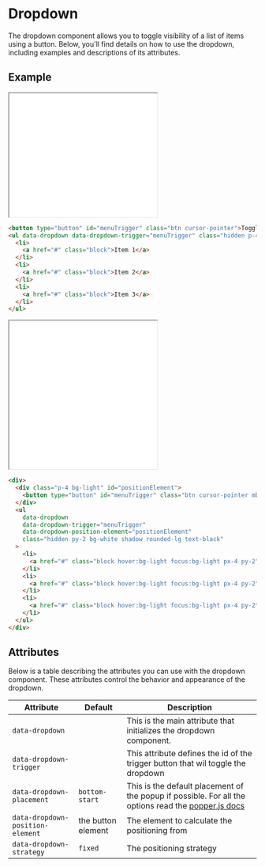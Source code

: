 # Dropdown

The dropdown component allows you to toggle visibility of a list of items using a button. Below, you'll find details on how to use the dropdown, including examples and descriptions of its attributes.

## Example

<iframe src="../examples/dropdown.html" height="250"></iframe>

```html
<button type="button" id="menuTrigger" class="btn cursor-pointer">Toggle the dropdown</button>
<ul data-dropdown data-dropdown-trigger="menuTrigger" class="hidden p-4 bg-white shadow rounded-lg text-black">
  <li>
    <a href="#" class="block">Item 1</a>
  </li>
  <li>
    <a href="#" class="block">Item 2</a>
  </li>
  <li>
    <a href="#" class="block">Item 3</a>
  </li>
</ul>
```

<iframe src="../examples/dropdown_position.html" height="300"></iframe>

```html
<div>
  <div class="p-4 bg-light" id="positionElement">
    <button type="button" id="menuTrigger" class="btn cursor-pointer mb-6">Toggle the dropdown</button>
  </div>
  <ul
    data-dropdown
    data-dropdown-trigger="menuTrigger"
    data-dropdown-position-element="positionElement"
    class="hidden py-2 bg-white shadow rounded-lg text-black"
  >
    <li>
      <a href="#" class="block hover:bg-light focus:bg-light px-4 py-2">Item 1</a>
    </li>
    <li>
      <a href="#" class="block hover:bg-light focus:bg-light px-4 py-2">Item 2</a>
    </li>
    <li>
      <a href="#" class="block hover:bg-light focus:bg-light px-4 py-2">Item 3</a>
    </li>
  </ul>
</div>
```

## Attributes

Below is a table describing the attributes you can use with the dropdown component. These attributes control the behavior and appearance of the dropdown.

| Attribute                        | Default            | Description                                                                                                                                                          |
| -------------------------------- | ------------------ | -------------------------------------------------------------------------------------------------------------------------------------------------------------------- |
| `data-dropdown`                  |                    | This is the main attribute that initializes the dropdown component.                                                                                                  |
| `data-dropdown-trigger`          |                    | This attribute defines the id of the trigger button that wil toggle the dropdown                                                                                     |
| `data-dropdown-placement`        | `bottom-start`     | This is the default placement of the popup if possible. For all the options read the [popper.js docs](https://popper.js.org/docs/v1/#popperplacements--codeenumcode) |
| `data-dropdown-position-element` | the button element | The element to calculate the positioning from                                                                                                                        |
| `data-dropdown-strategy`         | `fixed`            | The positioning strategy                                                                                                                                             |
